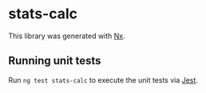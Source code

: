 # stats-calc

This library was generated with [Nx](https://nx.dev).

## Running unit tests

Run `ng test stats-calc` to execute the unit tests via [Jest](https://jestjs.io).
